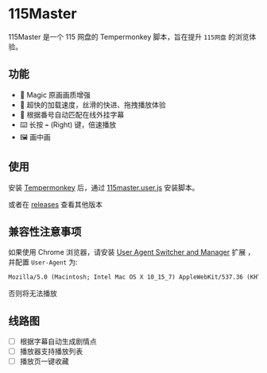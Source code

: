 # 115Master

115Master 是一个 115 网盘的 Tempermonkey 脚本，旨在提升 `115网盘` 的浏览体验。

## 功能

- 🎨 Magic 原画画质增强
- 🚀 超快的加载速度，丝滑的快进、拖拽播放体验
- 🤖 根据番号自动匹配在线外挂字幕
- ⌨️ 长按 `➡️` (Right) 键，倍速播放
- 🖼️ 画中画

## 使用

安装 [Tempermonkey](https://www.tampermonkey.net/) 后，通过 [115master.user.js](https://github.com/cbingb666/115master/releases/latest/download/115master.user.js) 安装脚本。

或者在 [releases](https://github.com/cbingb666/115master/releases) 查看其他版本


## 兼容性注意事项

如果使用 Chrome 浏览器，请安装 [User Agent Switcher and Manager](https://chromewebstore.google.com/detail/user-agent-switcher-and-m/bhchdcejhohfmigjafbampogmaanbfkg) 扩展 ，并配置 `User-Agent` 为:

```txt
Mozilla/5.0 (Macintosh; Intel Mac OS X 10_15_7) AppleWebKit/537.36 (KHTML, like Gecko) Chrome/125.0.0.0 Safari/537.36 115Browser/27.0.6.3
```

否则将无法播放

## 线路图

- [ ] 根据字幕自动生成剧情点
- [ ] 播放器支持播放列表
- [ ] 播放页一键收藏
